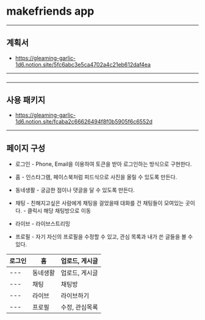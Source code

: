 # makefriends app

---

## 계획서

- https://gleaming-garlic-1d6.notion.site/5fc6abc3e5ca4702a4c21eb612daf4ea

---

###

---

## 사용 패키지

- https://gleaming-garlic-1d6.notion.site/fcaba2c66626494f8f0b5905f6c6552d

---

## 페이지 구성

- 로그인 - Phone, Email을 이용하여 토큰을 받아 로그인하는 방식으로 구현한다.

- 홈 - 인스타그램, 페이스북처럼 피드식으로 사진을 올릴 수 있도록 만든다.

- 동네생활 - 궁금한 점이나 댓글을 달 수 있도록 만든다.

- 채팅 - 친해지고싶은 사람에게 채팅을 걸었을때 대화를 건 채팅들이 모여있는 곳이다. - 클릭시 해당 채팅방으로 이동

- 라이브 - 라이브스트리밍

- 프로필 - 자기 자신의 프로필을 수정할 수 있고, 관심 목록과 내가 쓴 글들을 볼 수 있다.

| 로그인 | 홈       | 업로드, 게시글 |
| ------ | -------- | -------------- |
| ---    | 동네생활 | 업로드, 게시글 |
| ---    | 채팅     | 채팅방         |
| ---    | 라이브   | 라이브하기     |
| ---    | 프로필   | 수정, 관심목록 |
